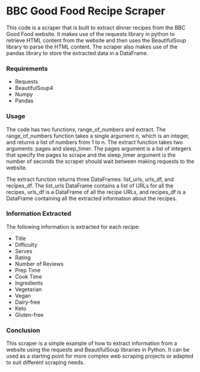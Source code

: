 # BBC Good Food Recipe Scraper
This code is a scraper that is built to extract dinner recipes from the BBC Good Food website. It makes use of the requests library in python to retrieve HTML content from the website and then uses the BeautifulSoup library to parse the HTML content. The scraper also makes use of the pandas library to store the extracted data in a DataFrame.

### Requirements

- Requests
- BeautifulSoup4
- Numpy
- Pandas
### Usage
The code has two functions, range_of_numbers and extract. The range_of_numbers function takes a single argument n, which is an integer, and returns a list of numbers from 1 to n. The extract function takes two arguments: pages and sleep_timer. The pages argument is a list of integers that specify the pages to scrape and the sleep_timer argument is the number of seconds the scraper should wait between making requests to the website.

The extract function returns three DataFrames: list_urls, urls_df, and recipes_df. The list_urls DataFrame contains a list of URLs for all the recipes, urls_df is a DataFrame of all the recipe URLs, and recipes_df is a DataFrame containing all the extracted information about the recipes.

### Information Extracted
The following information is extracted for each recipe:

- Title
- Difficulty
- Serves
- Rating
- Number of Reviews
- Prep Time
- Cook Time
- Ingredients
- Vegetarian
- Vegan
- Dairy-free
- Keto
- Gluten-free


### Conclusion
This scraper is a simple example of how to extract information from a website using the requests and BeautifulSoup libraries in Python. It can be used as a starting point for more complex web scraping projects or adapted to suit different scraping needs.
